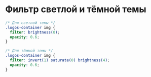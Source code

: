 # Фильтр светлой и тёмной темы

```css
/* Для светлой темы */
.logos-container img {
  filter: brightness(0);
  opacity: 0.6;
}

/* Для тёмной темы */
.logos-container img {
  filter: invert(1) saturate(0) brightness(4);
  opacity: 0.6;
}
```
